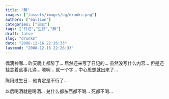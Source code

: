 ```yaml
---
title: "醉"
images: ["/assets/images/og/drunks.png"]
authors: ["eallion"]
categories: ["日志"]
tags: ["日记","生日","醉"]
draft: false
slug: "drunks"
date: "2008-12-16 22:26:33"
lastmod: "2008-12-16 22:26:33"
---
```


偶滴神哪...
昨天晚上都醉了...
居然还来写了日记的...
虽然没写什么内容...
但是还挂念着这事儿滴...
嗯啊...
就一个字...
中心思想就出来了...

陈用过生日...
他肯定是不行了...

以后喝酒就是喝酒...
兑什么都东西都不喝...
死都不喝...
